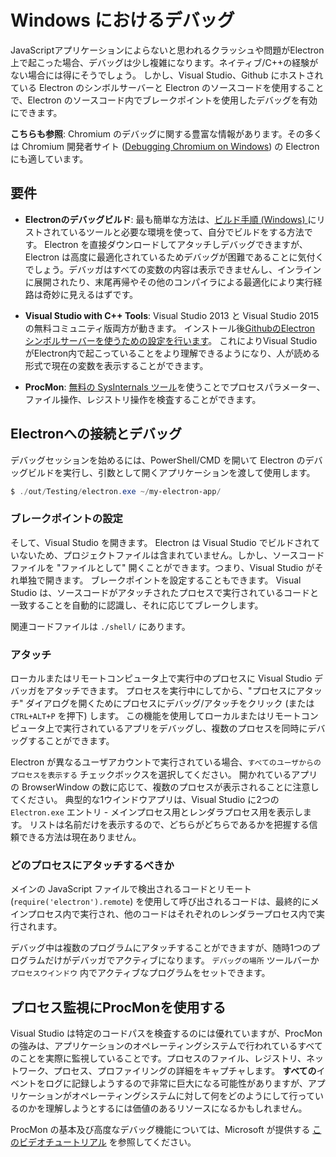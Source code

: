 # Windows におけるデバッグ

JavaScriptアプリケーションによらないと思われるクラッシュや問題がElectron上で起こった場合、デバッグは少し複雑になります。ネイティブ/C++の経験がない場合には得にそうでしょう。 しかし、Visual Studio、Github にホストされている Electron のシンボルサーバーと Electron のソースコードを使用することで、Electron のソースコード内でブレークポイントを使用したデバッグを有効にできます。

**こちらも参照**: Chromium のデバッグに関する豊富な情報があります。その多くは Chromium 開発者サイト ([Debugging Chromium on Windows](https://www.chromium.org/developers/how-tos/debugging-on-windows)) の Electron にも適しています。

## 要件

* **Electronのデバッグビルド**: 最も簡単な方法は、[ビルド手順 (Windows) ](build-instructions-windows.md)にリストされているツールと必要な環境を使って、自分でビルドをする方法です。 Electron を直接ダウンロードしてアタッチしデバッグできますが、Electron は高度に最適化されているためデバッグが困難であることに気付くでしょう。デバッガはすべての変数の内容は表示できませんし、インラインに展開されたり、末尾再帰やその他のコンパイラによる最適化により実行経路は奇妙に見えるはずです。

* **Visual Studio with C++ Tools**: Visual Studio 2013 と Visual Studio 2015 の無料コミュニティ版両方が動きます。 インストール後[GithubのElectron シンボルサーバーを使うための設定を行います](setting-up-symbol-server.md)。 これによりVisual StudioがElectron内で起こっていることをより理解できるようになり、人が読める形式で現在の変数を表示することができます。

* **ProcMon**: [無料の SysInternals ツール](https://technet.microsoft.com/en-us/sysinternals/processmonitor.aspx)を使うことでプロセスパラメーター、ファイル操作、レジストリ操作を検査することができます。

## Electronへの接続とデバッグ

デバッグセッションを始めるには、PowerShell/CMD を開いて Electron のデバッグビルドを実行し、引数として開くアプリケーションを渡して使用します。

```powershell
$ ./out/Testing/electron.exe ~/my-electron-app/
```

### ブレークポイントの設定

そして、Visual Studio を開きます。 Electron は Visual Studio でビルドされていないため、プロジェクトファイルは含まれていません。しかし、ソースコードファイルを "ファイルとして" 開くことができます。つまり、Visual Studio がそれ単独で開きます。 ブレークポイントを設定することもできます。 Visual Studio は、ソースコードがアタッチされたプロセスで実行されているコードと一致することを自動的に認識し、それに応じてブレークします。

関連コードファイルは `./shell/` にあります。

### アタッチ

ローカルまたはリモートコンピュータ上で実行中のプロセスに Visual Studio デバッガをアタッチできます。 プロセスを実行中にしてから、"プロセスにアタッチ" ダイアログを開くためにプロセスにデバッグ/アタッチをクリック (または `CTRL+ALT+P` を押下) します。 この機能を使用してローカルまたはリモートコンピュータ上で実行されているアプリをデバッグし、複数のプロセスを同時にデバッグすることができます。

Electron が異なるユーザアカウントで実行されている場合、`すべてのユーザからのプロセスを表示する` チェックボックスを選択してください。 開かれているアプリの BrowserWindow の数に応じて、複数のプロセスが表示されることに注意してください。 典型的な1ウインドウアプリは、Visual Studio に2つの `Electron.exe` エントリ - メインプロセス用とレンダラプロセス用を表示します。 リストは名前だけを表示するので、どちらがどちらであるかを把握する信頼できる方法は現在ありません。

### どのプロセスにアタッチするべきか

メインの JavaScript ファイルで検出されるコードとリモート (`require('electron').remote`) を使用して呼び出されるコードは、最終的にメインプロセス内で実行され、他のコードはそれぞれのレンダラープロセス内で実行されます。

デバッグ中は複数のプログラムにアタッチすることができますが、随時1つのプログラムだけがデバッガでアクティブになります。 `デバッグの場所` ツールバーか `プロセスウインドウ` 内でアクティブなプログラムをセットできます。

## プロセス監視にProcMonを使用する

Visual Studio は特定のコードパスを検査するのには優れていますが、ProcMon の強みは、アプリケーションのオペレーティングシステムで行われているすべてのことを実際に監視していることです。プロセスのファイル、レジストリ、ネットワーク、プロセス、プロファイリングの詳細をキャプチャします。 **すべての**イベントをログに記録しようするので非常に巨大になる可能性がありますが、アプリケーションがオペレーティングシステムに対して何をどのようにして行っているのかを理解しようとするには価値のあるリソースになるかもしれません。

ProcMon の基本及び高度なデバッグ機能については、Microsoft が提供する [このビデオチュートリアル](https://channel9.msdn.com/shows/defrag-tools/defrag-tools-4-process-monitor) を参照してください。